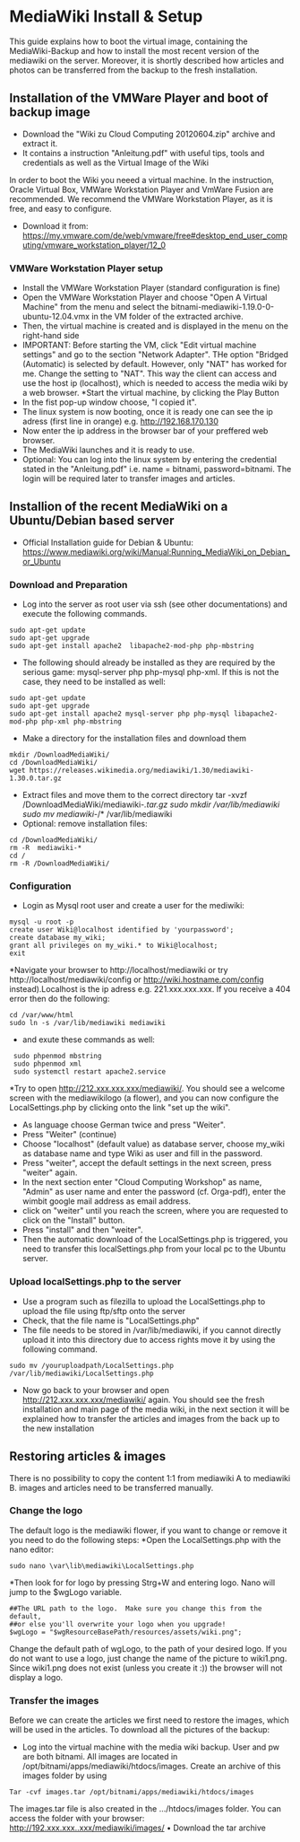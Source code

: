 # MediaWiki Install & Setup

This guide explains how to boot the virtual image, containing the MediaWiki-Backup and how to install the most recent version of the mediawiki on the server.
Moreover, it is shortly described how articles and photos can be transferred from the backup to the fresh installation.

## Installation of the VMWare Player and boot of backup image

* Download the "Wiki zu Cloud Computing 20120604.zip" archive and extract it.
* It contains a instruction "Anleitung.pdf" with useful tips, tools and credentials as well as the Virtual Image of the Wiki

In order to boot the Wiki you neeed a virtual machine. In the instruction, Oracle Virtual Box, VMWare Workstation Player and VmWare Fusion are recommended.
We recommend the VMWare Workstation Player, as it is free, and easy to configure.
* Download it from: https://my.vmware.com/de/web/vmware/free#desktop_end_user_computing/vmware_workstation_player/12_0
### VMWare Workstation Player setup
* Install the VMWare Workstation Player (standard configuration is fine)
* Open the VMWare Workstation Player and choose "Open A Virtual Machine" from the menu and select the bitnami-mediawiki-1.19.0-0-ubuntu-12.04.vmx in the VM folder of the extracted archive.
* Then, the virtual machine is created and is displayed in the menu on the right-hand side
* IMPORTANT: Before starting the VM, click "Edit virtual machine settings" and go to the section "Network Adapter". THe option "Bridged (Automatic) is selected by default. However, only "NAT" has worked for me. Change the setting to "NAT". This way the client can access and use the host ip (localhost), which is needed to access the media wiki by a web browser.
*Start the virtual machine, by clicking the Play Button
* In the fist pop-up window choose, "I copied it".
* The linux system is now booting, once it is ready one can see the ip adress (first line in orange) e.g. http://192.168.170.130
* Now enter the ip address in the browser bar of your preffered web browser.
* The MediaWiki launches and it is ready to use.
* Optional: You can log into the linux system by entering the credential stated in the "Anleitung.pdf" i.e. name = bitnami, password=bitnami. The login will be required later to transfer images and articles.

## Installion of the recent MediaWiki on a Ubuntu/Debian based server
* Official Installation guide for Debian & Ubuntu: https://www.mediawiki.org/wiki/Manual:Running_MediaWiki_on_Debian_or_Ubuntu
### Download and Preparation
* Log into the server as root user via ssh (see other documentations) and execute the following commands.
```
sudo apt-get update
sudo apt-get upgrade
sudo apt-get install apache2  libapache2-mod-php php-mbstring
```
* The following should already be installed as they are required by the serious game: mysql-server php php-mysql php-xml. If this is not the case, they need to be installed as well:
```
sudo apt-get update
sudo apt-get upgrade
sudo apt-get install apache2 mysql-server php php-mysql libapache2-mod-php php-xml php-mbstring
```
* Make a directory for the installation files and download them
```
mkdir /DownloadMediaWiki/
cd /DownloadMediaWiki/
wget https://releases.wikimedia.org/mediawiki/1.30/mediawiki-1.30.0.tar.gz
```
* Extract files and move them to the correct directory
tar -xvzf /DownloadMediaWiki/mediawiki-*.tar.gz
sudo mkdir /var/lib/mediawiki
sudo mv mediawiki-*/* /var/lib/mediawiki
* Optional: remove installation files:
```
cd /DownloadMediaWiki/
rm -R  mediawiki-*
cd /
rm -R /DownloadMediaWiki/
```
### Configuration
* Login as Mysql root user and create a user for the mediwiki:
```
mysql -u root -p
create user Wiki@localhost identified by 'yourpassword';
create database my_wiki; 
grant all privileges on my_wiki.* to Wiki@localhost; 
exit
```
*Navigate your browser to http://localhost/mediawiki or try http://localhost/mediawiki/config or http://wiki.hostname.com/config instead).Localhost is the ip adress e.g. 221.xxx.xxx.xxx. If you receive a 404 error then do the following:
```
cd /var/www/html
sudo ln -s /var/lib/mediawiki mediawiki
```
* and exute these commands as well:

```
 sudo phpenmod mbstring
 sudo phpenmod xml
 sudo systemctl restart apache2.service
```
*Try to open http://212.xxx.xxx.xxx/mediawiki/. You should see a welcome screen with the mediawikilogo (a flower), and you can now configure the LocalSettings.php by clicking onto the link "set up the wiki".
* As language choose German twice and press "Weiter".
* Press "Weiter" (continue)
* Choose "localhost" (default value) as database server, choose my_wiki as database name and type Wiki as user and fill in the password.
* Press "weiter", accept the default settings in the next screen, press "weiter" again.
* In the next section enter "Cloud Computing Workshop" as name, "Admin" as user name and enter the password (cf. Orga-pdf), enter the wimbit google mail address as email address.
* click on "weiter" until you reach the screen, where you are requested to click on the "Install" button. 
* Press "install" and then "weiter".
* Then the automatic download of the LocalSettings.php is triggered, you need to transfer this localSettings.php from your local pc to the Ubuntu server.

### Upload localSettings.php to the server
* Use a program such as filezilla to upload the LocalSettings.php to upload the file using ftp/sftp onto the server
* Check, that the file name is "LocalSettings.php"
* The file needs to be stored in /var/lib/mediawiki, if you cannot directly upload it into this directory due to access rights move it by using the following command.
```
sudo mv /youruploadpath/LocalSettings.php /var/lib/mediawiki/LocalSettings.php
```
* Now go back to your browser and open http://212.xxx.xxx.xxx/mediawiki/ again. You should see the fresh installation and main page of the media wiki, in the next section it will be explained how to transfer the articles and images from the back up to the new installation

## Restoring articles & images
There is no possibility to copy the content 1:1 from mediawiki A to mediawiki B. 
images and articles need to be transferred manually. 
### Change the logo
The default logo is the mediawiki flower, if you want to change or remove it you need to do the following steps:
*Open the LocalSettings.php with the nano editor:
```
sudo nano \var\lib\mediawiki\LocalSettings.php
```
*Then look for for logo by pressing Strg+W and entering logo.
Nano will jump to the $wgLogo variable.
```
##The URL path to the logo.  Make sure you change this from the default,
##or else you'll overwrite your logo when you upgrade!
$wgLogo = "$wgResourceBasePath/resources/assets/wiki.png";
```
Change the default path of wgLogo, to the path of your desired logo.
If you do not want to use a logo, just change the name of the picture to wiki1.png. Since wiki1.png does not exist (unless you create it :)) the browser will not display a logo.

### Transfer the images
Before we can create the articles we first need to restore the images, which will be used in the articles.
To download all the pictures of the backup:
* Log into the virtual machine with the media wiki backup. User and pw are both bitnami.
All images are located in /opt/bitnami/apps/mediawiki/htdocs/images.
Create an archive of this images folder by using
```
Tar -cvf images.tar /opt/bitnami/apps/mediawiki/htdocs/images
```
The images.tar file is also created in the …/htdocs/images folder. 
You can access the folder with your browser:
http://192.xxx.xxx..xxx/mediawiki/images/ 
•	Download the tar archive










